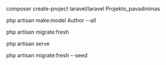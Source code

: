 
<!-- Sukurti naują Laravel prijektą -->
composer create-project laravel/laravel Projekto_pavadinimas

<!-- Sukurti Modelius  -->
php artisan make:model Author --all

<!-- Migruoti DB strukturą  -->
php artisan migrate:fresh

<!-- paleisti local host -->
php artisan serve

<!-- Seed the application's database.  komanda -->
php artisan migrate:fresh --seed


